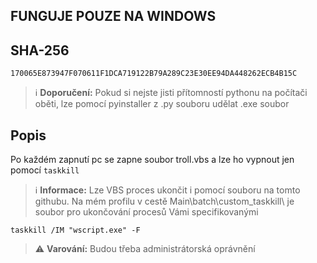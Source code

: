 ## FUNGUJE POUZE NA WINDOWS

## SHA-256
```SHA-256
170065E873947F070611F1DCA719122B79A289C23E30EE94DA448262ECB4B15C
```

> ℹ️ **Doporučení:**
> Pokud si nejste jisti přítomností pythonu na počítači oběti, lze pomocí pyinstaller z .py souboru udělat .exe soubor


## Popis
Po každém zapnutí pc se zapne soubor troll.vbs a lze ho vypnout jen pomocí `taskkill` 


> ℹ️ **Informace:**
> Lze VBS proces ukončit i pomocí souboru na tomto githubu. Na mém profilu v cestě Main\batch\custom_taskkill\ je soubor pro ukončování procesů Vámi specifikovanými

```batch
taskkill /IM "wscript.exe" -F
```
> ⚠️ **Varování:**
> Budou třeba administrátorská oprávnění
